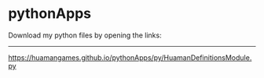 # pythonApps
Download my python files by opening the links:
**********************************************************************************************************************************
https://huamangames.github.io/pythonApps/py/HuamanDefinitionsModule.py
